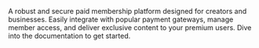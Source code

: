 A robust and secure paid membership platform designed for creators and businesses. Easily integrate with popular payment gateways, manage member access, and deliver exclusive content to your premium users. Dive into the documentation to get started.
